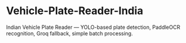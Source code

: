# Vehicle-Plate-Reader-India
Indian Vehicle Plate Reader — YOLO-based plate detection, PaddleOCR recognition, Groq fallback, simple batch processing.
